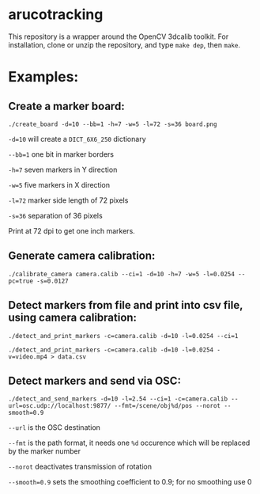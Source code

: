 # arucotracking

This repository is a wrapper around the OpenCV 3dcalib toolkit. For
installation, clone or unzip the repository, and type `make dep`, then
`make`.

# Examples:

## Create a marker board:



    ./create_board -d=10 --bb=1 -h=7 -w=5 -l=72 -s=36 board.png

`-d=10` will create a `DICT_6X6_250` dictionary

`--bb=1` one bit in marker borders

`-h=7` seven markers in Y direction

`-w=5` five markers in X direction

`-l=72` marker side length of 72 pixels

`-s=36` separation of 36 pixels

Print at 72 dpi to get one inch markers.

## Generate camera calibration:



    ./calibrate_camera camera.calib --ci=1 -d=10 -h=7 -w=5 -l=0.0254 --pc=true -s=0.0127



## Detect markers from file and print into csv file, using camera calibration:


    ./detect_and_print_markers -c=camera.calib -d=10 -l=0.0254 --ci=1

    ./detect_and_print_markers -c=camera.calib -d=10 -l=0.0254 -v=video.mp4 > data.csv


## Detect markers and send via OSC:


    ./detect_and_send_markers -d=10 -l=2.54 --ci=1 -c=camera.calib --url=osc.udp://localhost:9877/ --fmt=/scene/obj%d/pos --norot --smooth=0.9

`--url` is the OSC destination

`--fmt` is the path format, it needs one `%d` occurence which will be replaced by the marker number

`--norot` deactivates transmission of rotation

`--smooth=0.9` sets the smoothing coefficient to 0.9; for no smoothing use 0